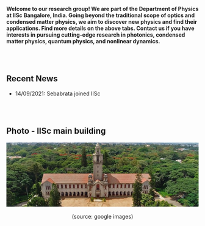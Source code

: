 **Welcome to our research group! We are part of the Department of Physics at IISc Bangalore, India. Going beyond the traditional scope of optics and condensed matter physics, we aim to discover new physics and find their applications. Find more details on the above tabs. Contact us if you have interests in pursuing cutting-edge research in photonics, condensed matter physics, quantum physics, and nonlinear dynamics.** 

<br/><br/>


## Recent News
  - 14/09/2021: Sebabrata joined IISc 

<br/><br/>

## Photo - IISc main building
<p align="center">
<img src="imageN/IIScBangalore.jpeg" width="670"/>
</p>

<p align="center">
(source: google images)
</p>
